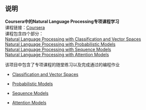 ## <font face="楷体">说明</font>
**Coursera中的Natural Language Processing专项课程学习**    
课程链接：[Coursera](https://www.coursera.org/specializations/natural-language-processing)  
课程包含四个部分：  
[Natural Language Processing with Classification and Vector Spaces](https://www.coursera.org/learn/classification-vector-spaces-in-nlp)  
[Natural Language Processing with Probabilistic Models](https://www.coursera.org/learn/probabilistic-models-in-nlp)  
[Natural Language Processing with Sequence Models](https://www.coursera.org/learn/sequence-models-in-nlp)  
[Natural Language Processing with Attention Models](https://www.coursera.org/learn/attention-models-in-nlp)  

该项目中包含了专项课程的随堂练习以及完成通过的编程作业

- [Classification and Vector Spaces](https://github.com/Huntersxsx/Coursera-NLP-Learning/tree/master/Classification-and-Vector-Spaces)  

- [Probabilistic Models](https://github.com/Huntersxsx/Coursera-NLP-Learning/tree/master/Probabilistic-Models)  

- [Sequence Models](https://github.com/Huntersxsx/Coursera-NLP-Learning/tree/master/Sequence-Models)  

- [Attention Models](https://github.com/Huntersxsx/Coursera-NLP-Learning/tree/master/Attention-Models)  
